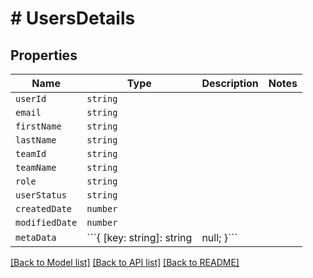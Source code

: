 # # UsersDetails



## Properties

Name | Type | Description | Notes
------------ | ------------- | ------------- | -------------
| `userId` | ```string``` |   |  |
| `email` | ```string``` |   |  |
| `firstName` | ```string``` |   |  |
| `lastName` | ```string``` |   |  |
| `teamId` | ```string``` |   |  |
| `teamName` | ```string``` |   |  |
| `role` | ```string``` |   |  |
| `userStatus` | ```string``` |   |  |
| `createdDate` | ```number``` |   |  |
| `modifiedDate` | ```number``` |   |  |
| `metaData` | ```{ [key: string]: string | null; }``` |   |  |

[[Back to Model list]](../README.md#models) [[Back to API list]](../README.md#api-endpoints) [[Back to README]](../README.md)
